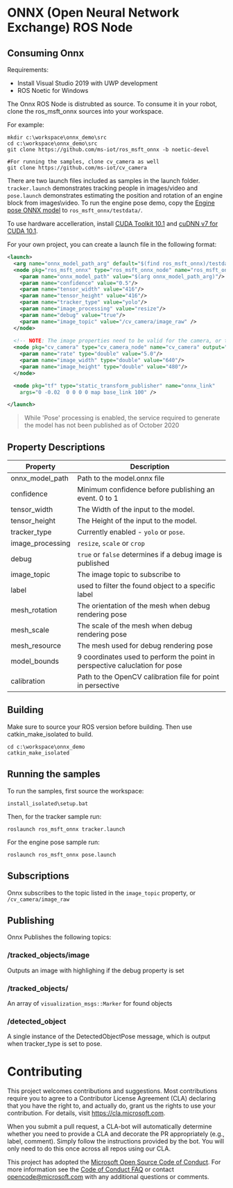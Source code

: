 # ONNX (Open Neural Network Exchange) ROS Node

## Consuming Onnx
Requirements:

* Install Visual Studio 2019 with UWP development
* ROS Noetic for Windows

The Onnx ROS Node is distrubted as source. To consume it in your robot, clone the ros_msft_onnx sources into your workspace.

For example:

```Batchfile
mkdir c:\workspace\onnx_demo\src
cd c:\workspace\onnx_demo\src
git clone https://github.com/ms-iot/ros_msft_onnx -b noetic-devel

#For running the samples, clone cv_camera as well
git clone https://github.com/ms-iot/cv_camera
```

There are two launch files included as samples in the launch folder. `tracker.launch` demonstrates tracking people in images/video and `pose.launch` demonstrates estimating the position and rotation of an engine block from images\video. To run the engine pose demo, copy the [Engine pose ONNX model](https://github.com/ms-iot/ros_msft_onnx_demo/releases/download/0.0/engine.onnx) to `ros_msft_onnx/testdata/`.

To use hardware accelleration, install [CUDA Toolkit 10.1](https://developer.nvidia.com/cuda-10.1-download-archive-base) and [cuDNN v7 for CUDA 10.1](https://developer.nvidia.com/rdp/cudnn-archive). 

For your own project, you can create a launch file in the following format:

```xml
<launch>
  <arg name="onnx_model_path_arg" default="$(find ros_msft_onnx)/testdata/model.onnx"/>
  <node pkg="ros_msft_onnx" type="ros_msft_onnx_node" name="ros_msft_onnx" output="screen">
    <param name="onnx_model_path" value="$(arg onnx_model_path_arg)"/>
    <param name="confidence" value="0.5"/>
    <param name="tensor_width" value="416"/>
    <param name="tensor_height" value="416"/>
    <param name="tracker_type" value="yolo"/>
    <param name="image_processing" value="resize"/>
    <param name="debug" value="true"/>
    <param name="image_topic" value="/cv_camera/image_raw" />
  </node>
  
  <!-- NOTE: The image properties need to be valid for the camera, or the node will auto select the closest values -->
  <node pkg="cv_camera" type="cv_camera_node" name="cv_camera" output="screen">
    <param name="rate" type="double" value="5.0"/>
    <param name="image_width" type="double" value="640"/>
    <param name="image_height" type="double" value="480"/>
  </node>

  <node pkg="tf" type="static_transform_publisher" name="onnx_link"
    args="0 -0.02  0 0 0 0 map base_link 100" />  

</launch>
```

> While 'Pose' processing is enabled, the service required to generate the model has not been published as of October 2020

## Property Descriptions

| Property | Description |
|----------| ------------|
| onnx_model_path | Path to the model.onnx file | 
| confidence | Minimum confidence before publishing an event. 0 to 1 |
| tensor_width| The Width of the input to the model. |
| tensor_height| The Height of the input to the model. |
| tracker_type| Currently enabled - `yolo` or `pose`. |
| image_processing| `resize`, `scale` or `crop` |
| debug| `true` or `false` determines if a debug image is published |
| image_topic| The image topic to subscribe to |
| label | used to filter the found object to a specific label |
| mesh_rotation| The orientation of the mesh when debug rendering pose |
| mesh_scale| The scale of the mesh when debug rendering pose |
| mesh_resource| The mesh used for debug rendering pose |
| model_bounds| 9 coordinates used to perform the point in perspective caluclation for pose |
| calibration | Path to the OpenCV calibration file for point in persective |

## Building
Make sure to source your ROS version before building. Then use catkin_make_isolated to build.
```Batchfile
cd c:\workspace\onnx_demo
catkin_make_isolated
```

## Running the samples
To run the samples, first source the workspace:
```Batchfile
install_isolated\setup.bat
```

Then, for the tracker sample run:
```Batchfile
roslaunch ros_msft_onnx tracker.launch
```

For the engine pose sample run:
```Batchfile
roslaunch ros_msft_onnx pose.launch
```

## Subscriptions
Onnx subscribes to the topic listed in the `image_topic` property, or `/cv_camera/image_raw`

## Publishing
Onnx Publishes the following topics:

### /tracked_objects/image
Outputs an image with highlighing if the debug property is set

### /tracked_objects/
An array of `visualization_msgs::Marker` for found objects

### /detected_object
A single instance of the DetectedObjectPose message, which is output when tracker_type is set to pose.

# Contributing

This project welcomes contributions and suggestions.  Most contributions require you to agree to a
Contributor License Agreement (CLA) declaring that you have the right to, and actually do, grant us
the rights to use your contribution. For details, visit https://cla.microsoft.com.

When you submit a pull request, a CLA-bot will automatically determine whether you need to provide
a CLA and decorate the PR appropriately (e.g., label, comment). Simply follow the instructions
provided by the bot. You will only need to do this once across all repos using our CLA.

This project has adopted the [Microsoft Open Source Code of Conduct](https://opensource.microsoft.com/codeofconduct/).
For more information see the [Code of Conduct FAQ](https://opensource.microsoft.com/codeofconduct/faq/) or
contact [opencode@microsoft.com](mailto:opencode@microsoft.com) with any additional questions or comments.
